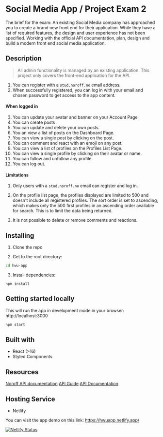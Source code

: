 # Social Media App / Project Exam 2

The brief for the exam:
An existing Social Media company has approached you to create a brand new front end for their application. While they have a list of required features, the design and user experience has not been specified. Working with the official API documentation, plan, design and build a modern front end social media application.

## Description
> All admin functionality is managed by an existing application. This project only covers the front-end application for the API.

1. You can register with a `stud.noroff.no` email address.
2. When successfully registered, you can log in with your email and chosen password to get access to the app content.
#### When logged in
3. You can update your avatar and banner on your Account Page
4. You can create posts
5. You can update and delete your own posts.
6. You an view a list of posts on the Dashboard Page.
7. You can view a single post by clicking on the post.
8. You can comment and react with an emoji on any post.
9. You can view a list of profiles on the Profiles List Page.
10. You can view a single profile by clicking on their avatar or name.
11. You can follow and unfollow any profile.
12. You can log out.

#### Limitations
1. Only users with a `stud.noroff.no` email can register and log in.

2. On the profile list page, the profiles displayed are limited to 500 and doesn't include all registered profiles. The sort order is set to ascending, which makes only the 500 first profiles in an ascending order available for search. This is to limit the data being returned.

3. It is not possible to delete or remove comments and reactions.

## Installing

1. Clone the repo

2. Get to the root directory:
```bash
cd hwu-app
```

3. Install dependencies:
```
npm install
```

## Getting started locally
This will run the app in development mode in your browser: http://localhost:3000
```bash
npm start
```

## Built with
- React (>16)
- Styled Components

## Resources
[Noroff API documentation](https://noroff-api-docs.netlify.app/)
[API Guide](https://noroff-api-docs.netlify.app/social-endpoints/authentication)
[API Documentation](https://nf-api.onrender.com/docs)

## Hosting Service
- Netlify

You can visit the app demo on this link:
https://hwuapp.netlify.app/

[![Netlify Status](https://api.netlify.com/api/v1/badges/d56f4d0c-867d-4055-bd64-757549291190/deploy-status)](https://app.netlify.com/sites/hwuapp/deploys)